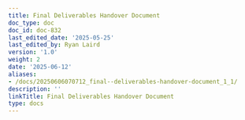 ```yaml
---
title: Final Deliverables Handover Document
doc_type: doc
doc_id: doc-832
last_edited_date: '2025-05-25'
last_edited_by: Ryan Laird
version: '1.0'
weight: 2
date: '2025-06-12'
aliases:
- /docs/20250606070712_final--deliverables-handover-document_1_1/
description: ''
linkTitle: Final Deliverables Handover Document
type: docs
---
```


